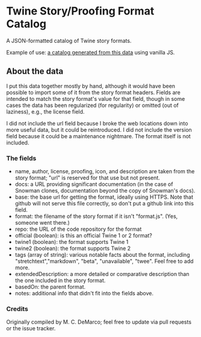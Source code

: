 # Twine Story/Proofing Format Catalog

A JSON-formatted catalog of Twine story formats.

Example of use: [a catalog generated from this data](http://mcdemarco.net/tools/twine/catalog/) using vanilla JS.

## About the data

I put this data together mostly by hand, although it would have been possible to import some of it from the story format headers.  Fields are intended to match the story format's value for that field, though in some cases the data has been regularized (for regularity) or omitted (out of laziness), e.g., the license field.

I did not include the url field because I broke the web locations down into more useful data, but it could be reintroduced.  I did not include the version field because it could be a maintenance nightmare.  The format itself is not included.

### The fields

* name, author, license, proofing, icon, and description are taken from the story format; "url" is reserved for that use but not present.
* docs: a URL providing significant documentation (in the case of Snowman clones, documentation beyond the copy of Snowman's docs).
* base: the base url for getting the format, ideally using HTTPS.  Note that github will not serve this file correctly, so don't put a github link into this field.
* format: the filename of the story format if it isn't "format.js".  (Yes, someone went there.)
* repo: the URL of the code repository for the format
* official (boolean): is this an official Twine 1 or 2 format?
* twine1 (boolean): the format supports Twine 1
* twine2 (boolean): the format supports Twine 2
* tags (array of string): various notable facts about the format, including "stretchtext","markdown", "beta", "unavailable", "twee".  Feel free to add more.
* extendedDescription: a more detailed or comparative description than the one included in the story format.
* basedOn: the parent format.
* notes:  additional info that didn't fit into the fields above.

### Credits

Originally compiled by M. C. DeMarco; feel free to update via pull requests or the issue tracker.
